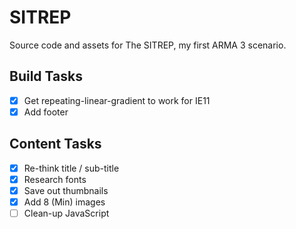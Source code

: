 # SITREP

Source code and assets for The SITREP, my first ARMA 3 scenario.

## Build Tasks

- [X] Get repeating-linear-gradient to work for IE11
- [X] Add footer

## Content Tasks

- [X] Re-think title / sub-title
- [X] Research fonts
- [X] Save out thumbnails
- [X] Add 8 (Min) images
- [ ] Clean-up JavaScript
